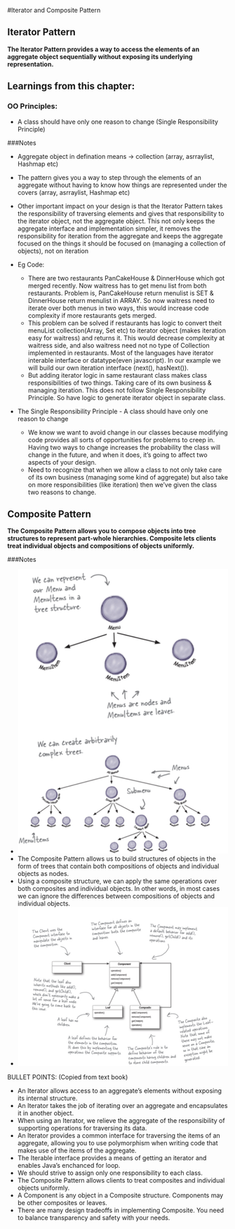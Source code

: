 #Iterator and Composite Pattern

## Iterator Pattern
**The Iterator Pattern provides a way to access the elements of an aggregate object sequentially without exposing its underlying representation.**

## Learnings from this chapter:
### OO Principles:
 * A class should have only one reason to change (Single Responsibility Principle)

###Notes
- Aggregate object in defination means → collection (array, asrraylist, Hashmap etc)
- The pattern gives you a way to step through the elements of an aggregate without having to know how things are represented under the covers (array, asrraylist, Hashmap etc)
- Other important impact on your design is that the Iterator Pattern takes the responsibility of traversing elements and gives that responsibility to the iterator object, not the aggregate object. This not only keeps the aggregate interface and implementation simpler, it removes the responsibility for iteration from the aggregate and keeps the aggregate focused on the things it should be focused on (managing a collection of objects), not on iteration
- Eg Code: 
  - There are two restaurants PanCakeHouse & DinnerHouse which got merged recently. Now waitress has to get menu list from both restaurants. Problem is, PanCakeHouse return menulist is SET & DinnerHouse return menulist in ARRAY. So now waitress need to iterate over both menus in two ways, this would increase code complexity if more restaurants gets merged.
  - This problem can be solved if restaurants has logic to convert theit menuList collection(Array, Set etc) to iterator object (makes iteration easy for waitress) and returns it. This would decrease complexity at waitress side, and also waitress need not no type of Collection implemented in restaurants. Most of the languages have iterator interable interface or datatype(even javascript). In our example we will build our own iteration interface (next(), hasNext()). 
  - But adding iterator logic in same restaurant class makes class responsibilities of two things. Taking care of its own business & managing iteration. This does not follow Single Responsibility Principle. So have logic to generate iterator object in separate class.

- The Single Responsibility Principle - A class should have only one reason to change
    - We know we want to avoid change in our classes because modifying code provides all sorts of opportunities for problems to creep in. Having two ways to change increases the probability the class will change in the future, and when it does, it’s going to affect two aspects of your design.
    - Need to recognize that when we allow a class to not only take care of its own business (managing some kind of aggregate) but also take on more responsibilities (like iteration) then we’ve given the class two reasons to change.

## Composite Pattern
**The Composite Pattern allows you to compose objects into tree structures to represent part-whole hierarchies. Composite lets clients treat individual objects and compositions of objects uniformly.**

###Notes
- ![img.png](img.png)
- The Composite Pattern allows us to build structures of objects in the form of trees that contain both compositions of objects and individual objects as nodes.
- Using a composite structure, we can apply the same operations over both composites and individual objects. In other words, in most cases we can ignore the differences between compositions of objects and individual objects.
- ![img_1.png](img_1.png)

BULLET POINTS: (Copied from text book)
- An Iterator allows access to an aggregate’s elements without exposing its internal structure.
- An Iterator takes the job of iterating over an aggregate and encapsulates it in another object.
- When using an Iterator, we relieve the aggregate of the responsibility of supporting operations for traversing its data.
- An Iterator provides a common interface for traversing the items of an aggregate, allowing you to use polymorphism when writing code that makes use of the items of the aggregate.
- The Iterable interface provides a means of getting an iterator and enables Java’s enchanced for loop.
- We should strive to assign only one responsibility to each class.
- The Composite Pattern allows clients to treat composites and individual objects uniformly.
- A Component is any object in a Composite structure. Components may be other composites or leaves.
- There are many design tradeoffs in implementing Composite. You need to balance transparency and safety with your needs.